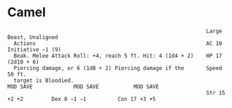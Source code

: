 # Camel

                                                                   Large Beast, Unaligned
      Actions                                                      AC 10                             Initiative −1 (9)
      Beak. Melee Attack Roll: +4, reach 5 ft. Hit: 4 (1d4 + 2)    HP 17 (2d10 + 6)
      Piercing damage, or 6 (1d8 + 2) Piercing damage if the       Speed 50 ft.
      target is Bloodied.                                                    MOD SAVE             MOD SAVE           MOD SAVE
                                                                   Str 15 +2 +2         Dex 8 −1 −1          Con 17 +3 +5
